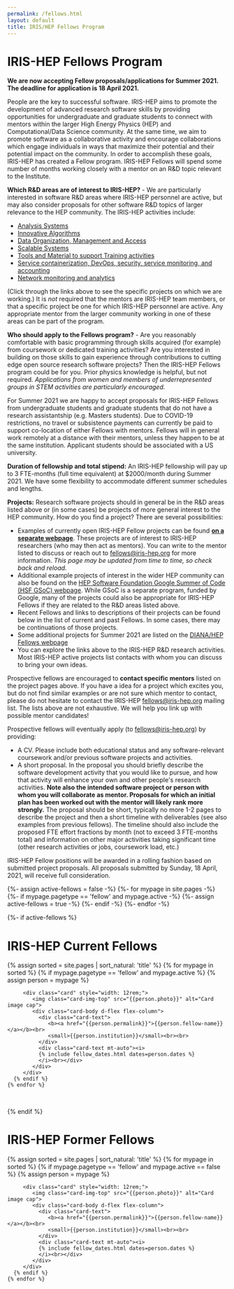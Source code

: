 ```yaml
---
permalink: /fellows.html
layout: default
title: IRIS/HEP Fellows Program
---
```


# IRIS-HEP Fellows Program

**We are now accepting Fellow proposals/applications for Summer 2021. The deadline for application is 18 April 2021.**

  People are the key to successful software. IRIS-HEP aims to promote the development of advanced research software skills by providing opportunities for undergraduate and graduate students to connect with mentors within the larger High Energy Physics (HEP) and Computational/Data Science community. At the same time, we aim to promote software as a collaborative activity and encourage collaborations which engage individuals in ways that maximize their potential and their potential impact on the community.
  In order to accomplish these goals, IRIS-HEP has created a Fellow program.
IRIS-HEP Fellows will spend some number of months working closely with a
mentor on an R&D topic relevant to the Institute.

**Which R&D areas are of interest to IRIS-HEP?** - We are particularly interested in software R&D areas where IRIS-HEP personnel are active, but may also consider proposals for other software R&D topics of larger relevance to the HEP community. The IRIS-HEP activities include:

  * [Analysis Systems](/as.html)
  * [Innovative Algorithms](/ia.html)
  * [Data Organization, Management and Access](/doma.html)
  * [Scalable Systems](/ssl.html)
  * [Tools and Material to support Training activities](/ssc.html)
  * [Service containerization, DevOps, security, service monitoring, and accounting](/osglhc.html)
  * [Network monitoring and analytics](/osglhc.html)

(Click through the links above to see the specific projects on which we are working.)
It is *not* required that the mentors are IRIS-HEP team members, or that
a specific project be one for which IRIS-HEP personnel are active. Any
appropriate mentor from the larger community working in one of 
these areas can be part of the program.

**Who should apply to the Fellows program?** - Are you reasonably comfortable
with basic programming through skills acquired (for example) from coursework or
dedicated training activities? Are you interested in building on those skills to gain experience through contributions to cutting edge open
source research software projects? Then the IRIS-HEP Fellows program could be for you. Prior physics knowledge is helpful, but not required. *Applications from women and members of underrepresented groups in STEM activities are particularly encouraged.*

<!---
Two types of IRIS-HEP Fellows are possible:

  * **IRIS-HEP Undergraduate Fellows** - Undergraduate fellows work with a mentor to develop research software relevant for HEP in one of the R&D areas listed above. Undergraduate fellows will receive a stipend, paid monthly, during their fellowship.

  * **IRIS-HEP Graduate Fellows** - Masters or Ph.D. Graduate fellows work with a mentor to develop research software relevant for HEP in one of the R&D areas listed above. Graduate fellows will receive a stipend, paid monthly, during their fellowship. They should not in general have support via a teaching or research assistant position during the fellowship period.

Due to COVID-19 restrictions, no travel or subsistence payments can currently be paid to support co-location of either Undergraduate or Graduate Fellows with mentors. Fellows will in general work remotely at a distance with their mentors, unless they happen to be at the same institution.
-->

For Summer 2021 we are happy to accept proposals for IRIS-HEP Fellows from undergraduate students and 
graduate students that do not have a research assistantship (e.g. Masters students).
Due to COVID-19 restrictions, no travel or subsistence payments can currently be paid to support co-location of either Fellows with mentors. Fellows will in general work remotely at a distance with their mentors, unless they happen to be at the same institution. Applicant students should be associated with a US university.

<!--
**Duration of fellowship and total stipend:** An IRIS-HEP fellowship will pay up to 3 FTE-months (full time equivalent) at $2000/month. As full time research software activities are not consistent with taking classes during the academic year (as opposed to summer), most fellows will work a smaller time fraction over a larger number of calendar months. (For example, half-time for 6 months.) Applicants should include a proposed time profile for their activities in their proposal, as well as note their academic course load and/or any other activities taking significant time.
-->


**Duration of fellowship and total stipend:** An IRIS-HEP fellowship will pay up to 3 FTE-months (full time equivalent) at $2000/month during Summer 2021. We have some flexibility to accommodate different summer schedules and lengths.


**Projects:** Research software projects should in general be in the R&D areas listed above or (in some cases) be projects of more general interest to the HEP community. How do you find a project? There are several possibilities:

  * Examples of currently open IRIS-HEP Fellow projects can be found **[on a separate webpage](/fellow_projects.html)**. These projects are of interest to IRIS-HEP researchers (who may then act as mentors). You can write to the mentor listed to discuss or reach out to fellows@iris-hep.org for more information. *This page may be updated from time to time, so check back and reload.*
  * Additional example projects of interest in the wider HEP community can also be found on the [HEP Software Foundation Google Summer of Code (HSF GSoC) webpage](https://hepsoftwarefoundation.org/activities/gsoc.html). While GSoC is a separate program, funded by Google, many of the projects could also be appropriate for IRIS-HEP Fellows if they are related to the R&D areas listed above.
  * Recent Fellows and links to descriptions of their projects can be found below in the list of current and past Fellows. In some cases, there may be continuations of those projects.
  * Some additional projects for Summer 2021 are listed on the [DIANA/HEP Fellows webpage](http://diana-hep.org/pages/fellows.html)
  * You can explore the links above to the IRIS-HEP R&D research activities. Most IRIS-HEP active projects list contacts with whom you can discuss to bring your own ideas.

Prospective fellows are encouraged to **contact specific mentors** listed on the project pages above. 
If you have a idea for a project which excites you, but do not find similar examples or are not sure which mentor to contact, please do not hesitate to contact the IRIS-HEP fellows@iris-hep.org mailing list. The lists above are not exhaustive. We will help you link up with possible mentor candidates! 

Prospective fellows will eventually apply (to fellows@iris-hep.org) by providing:

 * A CV. Please include both educational status and any software-relevant coursework and/or previous software projects and activities.
 * A short proposal.  In the proposal you should briefly describe the software development activity that you would like to pursue, and how that activity will enhance your own and other people's research activities. **Note also the intended software project or person with whom you will collaborate as mentor. Proposals for which an initial plan has been worked out with the mentor will likely rank more strongly.** The proposal should be short, typically no more 1-2 pages to describe the project and then a short timeline with deliverables (see also examples from previous fellows). The timeline should also include the proposed FTE effort fractions by month (not to exceed 3 FTE-months total) and information on other major activities taking significant time (other research activities or jobs, coursework load, etc.)


IRIS-HEP Fellow positions will be awarded in a rolling fashion based on submitted project proposals. All proposals submitted by Sunday, 18 April, 2021, will receive full consideration.

{%- assign active-fellows = false -%}
{%- for mypage in site.pages -%}
    {%- if mypage.pagetype == 'fellow' and mypage.active -%}
       {%- assign active-fellows = true -%}
    {%- endif -%}
{%- endfor -%}

{%- if active-fellows %}
# IRIS-HEP Current Fellows

<div class="container-fluid">
  <div class="row">
    {% assign sorted = site.pages | sort_natural: 'title' %}
    {% for mypage in sorted %}
      {% if mypage.pagetype == 'fellow' and mypage.active %}
         {% assign person = mypage %}

         <div class="card" style="width: 12rem;">
            <img class="card-img-top" src="{{person.photo}}" alt="Card image cap">
            <div class="card-body d-flex flex-column">
              <div class="card-text">
                 <b><a href="{{person.permalink}}">{{person.fellow-name}}</a></b><br>
                 <small>{{person.institution}}</small><br><br>
              </div>
              <div class="card-text mt-auto"><i>
              {% include fellow_dates.html dates=person.dates %}
              </i><br></div>
            </div>
         </div>
      {% endif %}
    {% endfor %}
  </div>
  <br>
</div>

{% endif %}

# IRIS-HEP Former Fellows
<div class="container-fluid">
  <div class="row">
    {% assign sorted = site.pages | sort_natural: 'title' %}
    {% for mypage in sorted %}
      {% if mypage.pagetype == 'fellow' and mypage.active == false %}
         {% assign person = mypage %}

         <div class="card" style="width: 12rem;">
            <img class="card-img-top" src="{{person.photo}}" alt="Card image cap">
            <div class="card-body d-flex flex-column">
              <div class="card-text">
                 <b><a href="{{person.permalink}}">{{person.fellow-name}}</a></b><br>
                 <small>{{person.institution}}</small><br><br>
              </div>
              <div class="card-text mt-auto"><i>
              {% include fellow_dates.html dates=person.dates %}
              </i><br></div>
            </div>
         </div>
      {% endif %}
    {% endfor %}
  </div>
  <br>
</div>
